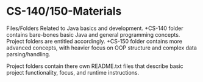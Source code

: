 # CS-140/150-Materials
Files/Folders Related to Java basics and development.
     +CS-140 folder contains bare-bones basic Java and general programming concepts. Project folders are entitled accordingly.
     +CS-150 folder contains more advanced concepts, with heavier focus on OOP structure and complex data parsing/handling.
     
Project folders contain there own README.txt files that describe basic project functionality, focus, and runtime instructions.
